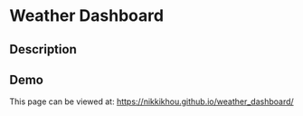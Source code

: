 # Weather Dashboard

## Description


## Demo

This page can be viewed at: https://nikkikhou.github.io/weather_dashboard/

